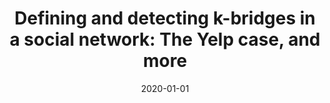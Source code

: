 ---
title: 'Defining and detecting k-bridges in a social network: The Yelp case, and more'
collection: publications
permalink: /publication/2020-Knowledge-Based Systems-Defining-and.md
excerpt: 'E. Corradini, A. Nocera, D. Ursino, L. Virgili'
date: 2020-01-01
venue: 'Knowledge-Based Systems'
link: 'https://doi.org/10.1016/j.knosys.2020.105721'
location: 'DII, Polytechnic University of Marche, Italy, DIII, University of Pavia, Italy'
---